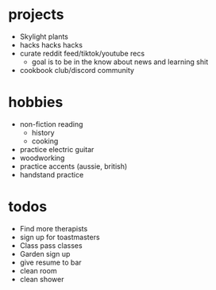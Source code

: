 
# projects
- Skylight plants
- hacks hacks hacks
- curate reddit feed/tiktok/youtube recs
	- goal is to be in the know about news and learning shit
- cookbook club/discord community

# hobbies
- non-fiction reading
	- history
	- cooking
- practice electric guitar
- woodworking
- practice accents (aussie, british)
- handstand practice

# todos
- Find more therapists
- sign up for toastmasters
- Class pass classes
- Garden sign up
- give resume to bar
- clean room
- clean shower